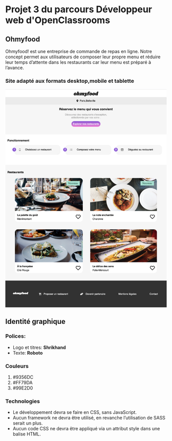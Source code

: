 # Projet 3 du parcours Développeur web d'OpenClassrooms
## Ohmyfood
Ohmyfood! est une entreprise de commande de repas en ligne. Notre concept permet aux utilisateurs de composer leur propre menu et réduire leur temps d’attente dans les restaurants car leur menu est préparé à l’avance.
### Site adapté aux formats desktop,mobile et tablette
![maquette web Ohmyfood](https://github.com/amine-asfar/OhMyFood/blob/main/images/version%20Desktop.png?raw=true)
## Identité graphique
### Polices:
- Logo et titres: **Shrikhand**
- Texte: **Roboto**
### Couleurs
1. #9356DC
2. #FF79DA
3. #99E2D0
### Technologies
- Le développement devra se faire en CSS, sans JavaScript.
- Aucun framework ne devra être utilisé, en revanche l’utilisation de SASS serait un plus.
- Aucun code CSS ne devra être appliqué via un attribut style dans une balise HTML.

